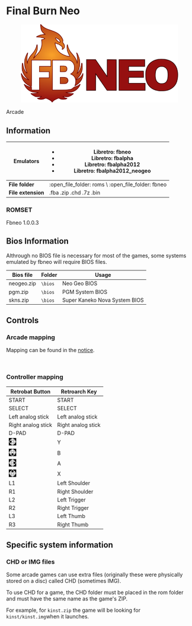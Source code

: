 # Final Burn Neo

<figure><img src="https://raw.githubusercontent.com/fabricecaruso/es-theme-carbon/5149a33eed46b2af638b06119397d4023b75131f/art/logos/fbneo.svg" alt=""><figcaption></figcaption></figure>

Arcade

## Information

| **Emulators**      | <ul><li>Libretro: fbneo</li><li>Libretro: fbalpha</li><li>Libretro: fbalpha2012</li><li>Libretro: fbalpha2012_neogeo</li></ul> |
| ------------------ | ------------------------------------------------------------------------------------------------------------------------------ |
| **File folder**    | :open\_file\_folder: roms \ :open\_file\_folder: fbneo                                                                         |
| **File extension** | .fba .zip .chd .7z .bin                                                                                                        |

### ROMSET&#x20;

Fbneo 1.0.0.3

## Bios Information

Althrough no BIOS file is necessary for most of the games, some systems emulated by fbneo will require BIOS files.

| Bios file  | Folder  | Usage                         |
| ---------- | ------- | ----------------------------- |
| neogeo.zip | `\bios` | Neo Geo BIOS                  |
| pgm.zip    | `\bios` | PGM System BIOS               |
| skns.zip   | `\bios` | Super Kaneko Nova System BIOS |

## Controls

### Arcade mapping

Mapping can be found in the [notice](http://retrobat.ovh/notice/notice.pdf).

<figure><img src="https://i.imgur.com/kXBcdsB.png" alt=""><figcaption></figcaption></figure>

### Controller mapping

| Retrobat Button                                | Retroarch Key      |
| ---------------------------------------------- | ------------------ |
| START                                          | START              |
| SELECT                                         | SELECT             |
| Left analog stick                              | Left analog stick  |
| Right analog stick                             | Right analog stick |
| D-PAD                                          | D-PAD              |
| ![](<../../.gitbook/assets/image (2) (1).png>) | Y                  |
| ![](<../../.gitbook/assets/image (1) (2).png>) | B                  |
| ![](<../../.gitbook/assets/image (4) (1).png>) | A                  |
| ![](<../../.gitbook/assets/image (3) (1).png>) | X                  |
| L1                                             | Left Shoulder      |
| R1                                             | Right Shoulder     |
| L2                                             | Left Trigger       |
| R2                                             | Right Trigger      |
| L3                                             | Left Thumb         |
| R3                                             | Right Thumb        |

## Specific system information

### CHD or IMG files

Some arcade games can use extra files (originally these were physically stored on a disc) called CHD (sometimes IMG).&#x20;

To use CHD for a game, the CHD folder must be placed in the rom folder and must have the same name as the game's ZIP.&#x20;

For example, for `kinst.zip` the game will be looking for `kinst/kinst.img`when it launches.

<figure><img src="https://i.imgur.com/xl9iImN.png" alt=""><figcaption></figcaption></figure>
